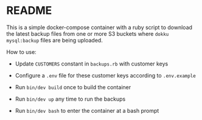 # README

This is a simple docker-compose container with a ruby script to
download the latest backup files from one or more S3 buckets
where `dokku mysql:backup` files are being uploaded.

How to use:

* Update `CUSTOMERS` constant in `backups.rb` with customer keys

* Configure a `.env` file for these customer keys according to `.env.example`

* Run `bin/dev build` once to build the container

* Run `bin/dev up` any time to run the backups

* Run `bin/dev bash` to enter the container at a bash prompt
